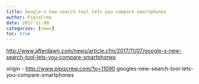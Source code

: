```yaml
---
title: Google-s new search tool lets you compare smartphones
author: PipisCrew
date: 2017-11-08
categories: [news]
toc: true
---
```


http://www.afterdawn.com/news/article.cfm/2017/11/07/google-s-new-search-tool-lets-you-compare-smartphones

origin - http://www.pipiscrew.com/?p=11090 googles-new-search-tool-lets-you-compare-smartphones